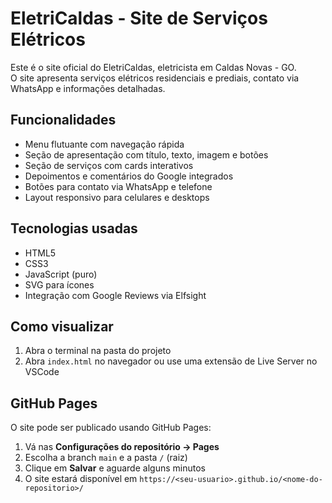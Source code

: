 # EletriCaldas - Site de Serviços Elétricos

Este é o site oficial do EletriCaldas, eletricista em Caldas Novas - GO.  
O site apresenta serviços elétricos residenciais e prediais, contato via WhatsApp e informações detalhadas.

## Funcionalidades

- Menu flutuante com navegação rápida
- Seção de apresentação com título, texto, imagem e botões
- Seção de serviços com cards interativos
- Depoimentos e comentários do Google integrados
- Botões para contato via WhatsApp e telefone
- Layout responsivo para celulares e desktops

## Tecnologias usadas

- HTML5
- CSS3
- JavaScript (puro)
- SVG para ícones
- Integração com Google Reviews via Elfsight

## Como visualizar

1. Abra o terminal na pasta do projeto
2. Abra `index.html` no navegador ou use uma extensão de Live Server no VSCode

## GitHub Pages

O site pode ser publicado usando GitHub Pages:

1. Vá nas **Configurações do repositório → Pages**
2. Escolha a branch `main` e a pasta `/` (raiz)
3. Clique em **Salvar** e aguarde alguns minutos
4. O site estará disponível em `https://<seu-usuario>.github.io/<nome-do-repositorio>/`
